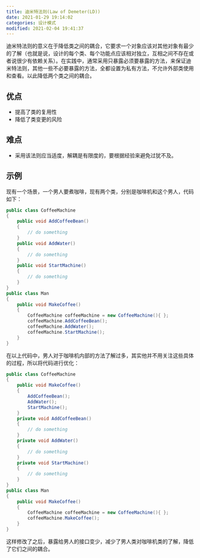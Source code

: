 ```yaml
---
title: 迪米特法则(Law of Demeter(LD))
date: 2021-01-29 19:14:02
categories: 设计模式
modified: 2021-02-04 19:41:37
---
```


迪米特法则的意义在于降低类之间的耦合，它要求一个对象应该对其他对象有最少的了解（也就是说，设计的每个类、每个功能点应该相对独立，互相之间不存在或者说很少有依赖关系）。在实践中，通常采用只暴露必须要暴露的方法，来保证迪米特法则，其他一些不必要暴露的方法，全都设置为私有方法，不允许外部类使用和查看。以此降低两个类之间的耦合。

## 优点

* 提高了类的复用性
* 降低了类变更的风险

## 难点

* 采用该法则应当适度，解耦是有限度的，要根据经验来避免过犹不及。

## 示例

现有一个场景，一个男人要煮咖啡，现有两个类，分别是咖啡机和这个男人，代码如下：

~~~ c#
public class CoffeeMachine
{
    public void AddCoffeeBean()
    {
        // do something
    }
    public void AddWater()
    {
        // do something
    }
    public void StartMachine()
    {
        // do something
    }
}
public class Man
{
    public void MakeCoffee()
    {
        CoffeeMachine coffeeMachine = new CoffeeMachine(){ };
        coffeeMachine.AddCoffeeBean();
        coffeeMachine.AddWater();
        coffeeMachine.StartMachine();
    }
}
~~~

在以上代码中，男人对于咖啡机内部的方法了解过多，其实他并不用关注这些具体的过程，所以将代码进行优化：

~~~ c#
public class CoffeeMachine
{
    public void MakeCoffee()
    {
        AddCoffeeBean();
        AddWater();
        StartMachine();
    }
    private void AddCoffeeBean()
    {
        // do something
    }
    private void AddWater()
    {
        // do something
    }
    private void StartMachine()
    {
        // do something
    }
}
public class Man
{
    public void MakeCoffee()
    {
        CoffeeMachine coffeeMachine = new CoffeeMachine(){ };
        coffeeMachine.MakeCoffee();
    }
}
~~~

这样修改了之后，暴露给男人的接口变少，减少了男人类对咖啡机类的了解，降低了它们之间的耦合。
